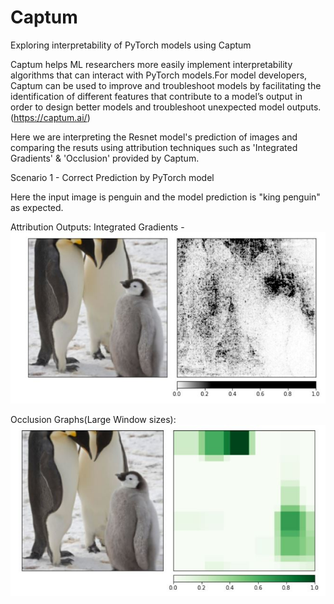 # Captum
Exploring interpretability of PyTorch models using Captum

Captum helps ML researchers more easily implement interpretability algorithms that can interact with PyTorch models.For model developers, Captum can be used to improve and troubleshoot models by facilitating the identification of different features that contribute to a model’s output in order to design better models and troubleshoot unexpected model outputs.(https://captum.ai/)

Here we are interpreting the Resnet model's prediction of images and comparing the resuts using attribution techniques such as 'Integrated Gradients' & 'Occlusion' provided by Captum. 

Scenario 1 - Correct Prediction by PyTorch model 

Here the input image is penguin and the model prediction is "king penguin" as expected. 

Attribution Outputs: 
Integrated Gradients - 
![image](https://github.com/arthii17/Captum/blob/main/Images/IntegratedGradient_Penguin.JPG)


Occlusion Graphs(Large Window sizes):
![image](https://github.com/arthii17/Captum/blob/main/Images/OcclusionLarge_Penguin.JPG)





